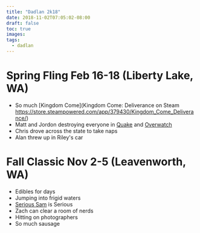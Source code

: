 ```yaml
---
title: "Dadlan 2k18"
date: 2018-11-02T07:05:02-08:00
draft: false
toc: true
images:
tags:
  - dadlan
---
```


# Spring Fling Feb 16-18 (Liberty Lake, WA)
- So much [Kingdom Come](Kingdom Come: Deliverance on Steam
https://store.steampowered.com/app/379430/Kingdom_Come_Deliverance/)
- Matt and Jordon destroying everyone in [Quake](https://store.steampowered.com/app/2200/Quake_III_Arena/) and [Overwatch](https://eu.shop.battle.net/en-gb/product/overwatch?blzcmp=blizzard_hp_Overwatch_card)
- Chris drove across the state to take naps
- Alan threw up in Riley's car

# Fall Classic Nov 2-5 (Leavenworth, WA)
- Edibles for days
- Jumping into frigid waters
- [Serious Sam](https://store.steampowered.com/agecheck/app/41000/) is Serious
- Zach can clear a room of nerds
- Hitting on photographers
- So much sausage
